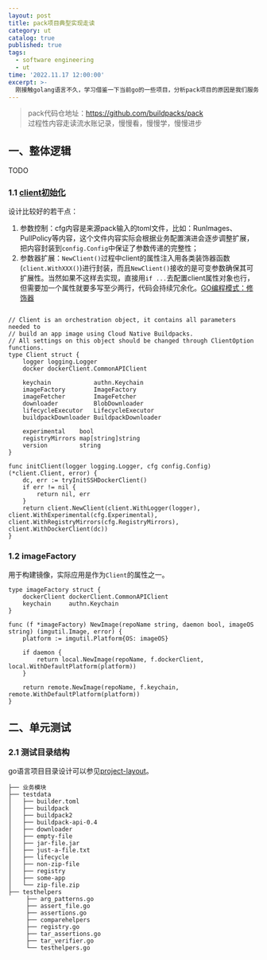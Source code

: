 ```yaml
---
layout: post
title: pack项目典型实现走读
category: ut
catalog: true
published: true
tags:
  - software engineering
  - ut
time: '2022.11.17 12:00:00'
excerpt: >-
  刚接触golang语言不久，学习借鉴一下当前go的一些项目，分析pack项目的原因是我们服务中使用应用模型，有各类工具行和文件渲染，所以参考学习pack项目是合适的。
---
```


> pack代码仓地址：https://github.com/buildpacks/pack  
> 过程性内容走读流水账记录，慢慢看，慢慢学，慢慢进步

## 一、整体逻辑
TODO

### 1.1 [client初始化](https://github.com/buildpacks/pack/blob/558ae9a3c7e51f1e4e15aaa54bf90e9ca7f164a8/cmd/cmd.go#L136-L142)
设计比较好的若干点：
1. 参数控制：cfg内容是来源pack输入的toml文件，比如：RunImages、PullPolicy等内容，这个文件内容实际会根据业务配置演进会逐步调整扩展，把内容封装到`config.Config`中保证了参数传递的完整性；
2. 参数器扩展：`NewClient()`过程中client的属性注入用各类装饰器函数(`client.WithXXX()`)进行封装，而且`NewClient()`接收的是可变参数确保其可扩展性。当然如果不这样去实现，直接用`if ...`去配置client属性对象也行，但需要加一个属性就要多写至少两行，代码会持续冗余化。[GO编程模式：修饰器](https://coolshell.cn/articles/17929.html)
```golang

// Client is an orchestration object, it contains all parameters needed to
// build an app image using Cloud Native Buildpacks.
// All settings on this object should be changed through ClientOption functions.
type Client struct {
    logger logging.Logger
    docker dockerClient.CommonAPIClient

    keychain            authn.Keychain
    imageFactory        ImageFactory
    imageFetcher        ImageFetcher
    downloader          BlobDownloader
    lifecycleExecutor   LifecycleExecutor
    buildpackDownloader BuildpackDownloader

    experimental    bool
    registryMirrors map[string]string
    version         string
}

func initClient(logger logging.Logger, cfg config.Config) (*client.Client, error) {
	dc, err := tryInitSSHDockerClient()
	if err != nil {
		return nil, err
	}
	return client.NewClient(client.WithLogger(logger), client.WithExperimental(cfg.Experimental), client.WithRegistryMirrors(cfg.RegistryMirrors), client.WithDockerClient(dc))
}
```

### 1.2 imageFactory
用于构建镜像，实际应用是作为`Client`的属性之一。
```golang
type imageFactory struct {
    dockerClient dockerClient.CommonAPIClient
    keychain     authn.Keychain
}

func (f *imageFactory) NewImage(repoName string, daemon bool, imageOS string) (imgutil.Image, error) {
    platform := imgutil.Platform{OS: imageOS}

    if daemon {
        return local.NewImage(repoName, f.dockerClient, local.WithDefaultPlatform(platform))
    }

    return remote.NewImage(repoName, f.keychain, remote.WithDefaultPlatform(platform))
}
```

## 二、单元测试

### 2.1 测试目录结构
go语言项目目录设计可以参见[project-layout](https://github.com/golang-standards/project-layout/blob/master/README_zh.md)。
``` shell
├── 业务模块
├── testdata
│   ├── builder.toml
│   ├── buildpack
│   ├── buildpack2
│   ├── buildpack-api-0.4
│   ├── downloader
│   ├── empty-file
│   ├── jar-file.jar
│   ├── just-a-file.txt
│   ├── lifecycle
│   ├── non-zip-file
│   ├── registry
│   ├── some-app
│   └── zip-file.zip
├── testhelpers
     ├── arg_patterns.go
     ├── assert_file.go
     ├── assertions.go
     ├── comparehelpers
     ├── registry.go
     ├── tar_assertions.go
     ├── tar_verifier.go
     └── testhelpers.go
```
